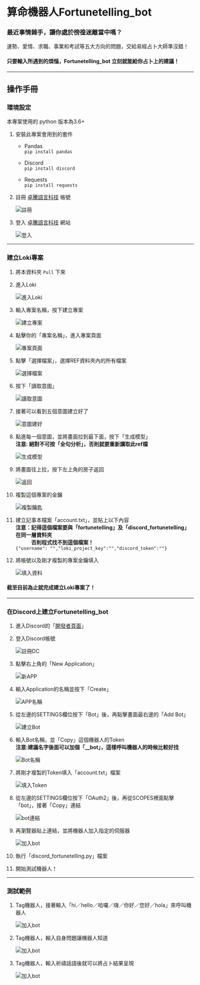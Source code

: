 <!DOCTYPE html> <html lang="zh"> <head> <meta charset="utf-8"/> <title>Markdown在线编辑器 - www.MdEditor.com</title> <link rel="shortcut icon" href="https://www.mdeditor.com/images/logos/favicon.ico" type="image/x-icon"/> </head> <body><h1 id="h1--fortunetelling_bot"><a name="算命機器人Fortunetelling_bot" class="reference-link"></a><span class="header-link octicon octicon-link"></span>算命機器人Fortunetelling_bot</h1><h3 id="h3--"><a name="最近事情棘手，讓你處於徬徨迷離當中嗎？" class="reference-link"></a><span class="header-link octicon octicon-link"></span>最近事情棘手，讓你處於徬徨迷離當中嗎？</h3><p>運勢、愛情、求職、事業和考試等五大方向的問題，交給易經占卜大師準沒錯！</p> <h4 id="h4--fortunetelling_bot-"><a name="只要輸入所遇到的煩惱，Fortunetelling_bot 立刻就能給你占卜上的建議！" class="reference-link"></a><span class="header-link octicon octicon-link"></span>只要輸入所遇到的煩惱，Fortunetelling_bot 立刻就能給你占卜上的建議！</h4><hr> <h2 id="h2-u64CDu4F5Cu624Bu518A"><a name="操作手冊" class="reference-link"></a><span class="header-link octicon octicon-link"></span>操作手冊</h2><h3 id="h3-u74B0u5883u8A2Du5B9A"><a name="環境設定" class="reference-link"></a><span class="header-link octicon octicon-link"></span>環境設定</h3><p>本專案使用的 python 版本為3.6+</p> <ol> <li><p>安裝此專案會用到的套件</p> <ul> <li><p>Pandas<br><code>pip install pandas</code></p> </li><li><p>Discord<br><code>pip install discord</code></p> </li><li><p>Requests<br><code>pip install requests</code></p> </li></ul> </li><li><p>註冊 <a href="https://api.droidtown.co/login/">卓騰語言科技</a> 帳號</p> <p> <img src="https://imgur.com/TMq8GyE.png&quot;markdown&quot;" alt="註冊"> </p></li><li><p>登入 <a href="https://api.droidtown.co/login/">卓騰語言科技</a> 網站</p> <p> <img src="https://imgur.com/Hl8YxNW.png&quot;" alt="登入"> </p></li></ol> <hr> <h3 id="h3--loki-"><a name="建立Loki專案" class="reference-link"></a><span class="header-link octicon octicon-link"></span>建立Loki專案</h3><ol> <li><p>將本資料夾 <code>Pull</code> 下來</p> </li><li><p>進入Loki</p> <p> <img src="https://imgur.com/nIwNZLO.png&quot;" alt="進入Loki"> </p></li><li><p>輸入專案名稱，按下建立專案</p> <p> <img src="https://imgur.com/MUiyEJO.png&quot;" alt="建立專案"> </p></li><li><p>點擊你的「專案名稱」，進入專案頁面</p> <p> <img src="https://imgur.com/Vg6a9MH.png&quot;" alt="專案頁面"> </p></li><li><p>點擊「選擇檔案」，選擇REF資料夾內的所有檔案</p> <p> <img src="https://imgur.com/FbJthRY.png&quot;" alt="選擇檔案"> </p></li><li><p>按下「讀取意圖」</p> <p> <img src="https://imgur.com/w1IXloG.png&quot;" alt="讀取意圖"> </p></li><li><p>接著可以看到五個意圖建立好了</p> <p> <img src="https://imgur.com/toJRUqJ.png&quot;" alt="意圖建好"> </p></li><li><p>點進每一個意圖，並將畫面拉到最下面，按下「生成模型」<br><strong>注意: 絕對不可按「全句分析」，否則就要重新讀取此ref檔</strong></p> <p> <img src="https://imgur.com/vgNluqx.png&quot;" alt="生成模型"> </p></li><li><p>將畫面往上拉，按下左上角的房子返回</p> <p> <img src="https://imgur.com/pOxpS6H.png&quot;" alt="返回"> </p></li><li><p>複製這個專案的金鑰</p> <p><img src="https://imgur.com/IIZEGBY.png&quot;" alt="複製鑰匙"> </p></li><li><p>建立記事本檔案「account.txt」，並貼上以下內容<br><strong>注意：記得這個檔案要與「fortunetelling」及「discord_fortunetelling」在同一層資料夾</strong><br><strong>　　　否則程式找不到這個檔案！</strong><br><code>{"username": "","loki_project_key":"","discord_token":""}</code></p> </li><li><p>將帳號以及剛才複製的專案金鑰填入</p> <p><img src="https://imgur.com/mv6z1Aa.png&quot;" alt="填入資料"> </p></li></ol> <h4 id="h4--loki-"><a name="截至目前為止就完成建立Loki專案了！" class="reference-link"></a><span class="header-link octicon octicon-link"></span>截至目前為止就完成建立Loki專案了！</h4><hr> <h3 id="h3--discord-fortunetelling_bot"><a name="在Discord上建立Fortunetelling_bot" class="reference-link"></a><span class="header-link octicon octicon-link"></span>在Discord上建立Fortunetelling_bot</h3><ol> <li><p>進入Discord的「<a href="https://discord.com/developers/applications/">開發者頁面</a>」</p> </li><li><p>登入Discord帳號</p> <p> <img src="https://imgur.com/49vW25R.png&quot;" alt="註冊DC"> </p></li><li><p>點擊右上角的「New Application」</p> <p> <img src="https://imgur.com/5tbCERs.png&quot;" alt="新APP"> </p></li><li><p>輸入Application的名稱並按下「Create」</p> <p> <img src="https://imgur.com/0PKDEXj.png&quot;" alt="APP名稱"> </p></li><li><p>從左邊的SETTINGS欄位按下「Bot」後，再點擊畫面最右邊的「Add Bot」</p> <p> <img src="https://imgur.com/gOZ7zbc.png&quot;" alt="建立Bot"> </p></li><li><p>輸入Bot名稱，並「Copy」這個機器人的Token<br><strong>注意:建議名字後面可以加個「__bot」，這樣呼叫機器人的時候比較好找</strong></p> <p> <img src="https://imgur.com/7nBNVxT.png&quot;" alt="Bot名稱"> </p></li><li><p>將剛才複製的Token填入「account.txt」檔案</p> <p> <img src="https://imgur.com/H6NDjK1.png&quot;" alt="填入Token"> </p></li><li><p>從左邊的SETTINGS欄位按下「OAuth2」後，再從SCOPES裡面點擊「bot」，接著「Copy」連結</p> <p> <img src="https://imgur.com/cpcPLkQ.png&quot;" alt="bot連結"> </p></li><li><p>再瀏覽器貼上連結，並將機器人加入指定的伺服器</p> <p> <img src="https://imgur.com/FuY8CvL.png&quot;" alt="加入bot"> </p></li><li><p>執行「discord_fortunetelling.py」檔案</p> </li><li><p>開始測試機器人！</p> </li></ol> <hr> <h3 id="h3-u6E2Cu8A66u7BC4u4F8B"><a name="測試範例" class="reference-link"></a><span class="header-link octicon octicon-link"></span>測試範例</h3><ol> <li><p>Tag機器人，接著輸入「hi／hello／哈囉／嗨／你好／您好／hola」來呼叫機器人</p> <p> <img src="https://imgur.com/6Zz5mDc.png&quot;" alt="加入bot"> </p></li><li><p>Tag機器人，輸入自身問題讓機器人知道</p> <p> <img src="https://imgur.com/KS2wKGN.png&quot;" alt="加入bot"> </p></li><li><p>Tag機器人，輸入祈禱話語後就可以將占卜結果呈現</p> <p> <img src="https://imgur.com/4Bl57zK.png&quot;" alt="加入bot"> </p></li></ol> </body> </html>